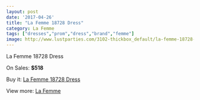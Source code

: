 ```yaml
---
layout: post
date: '2017-04-26'
title: "La Femme 18728 Dress"
category: La Femme
tags: ["dresses","prom","dress","brand","femme"]
image: http://www.lustparties.com/3102-thickbox_default/la-femme-18728-dress.jpg
---
```

La Femme 18728 Dress

On Sales: **$518**
<a href="https://www.lustparties.com/en/la-femme/1018-la-femme-18728-dress.html"><amp-img layout="responsive" width="600" height="600" src="//www.lustparties.com/3102-thickbox_default/la-femme-18728-dress.jpg" alt="La Femme 18728 Dress 0" /></a>
<a href="https://www.lustparties.com/en/la-femme/1018-la-femme-18728-dress.html"><amp-img layout="responsive" width="600" height="600" src="//www.lustparties.com/3103-thickbox_default/la-femme-18728-dress.jpg" alt="La Femme 18728 Dress 1" /></a>

Buy it: [La Femme 18728 Dress](https://www.lustparties.com/en/la-femme/1018-la-femme-18728-dress.html "La Femme 18728 Dress")

View more: [La Femme](https://www.lustparties.com/en/4-la-femme "La Femme")